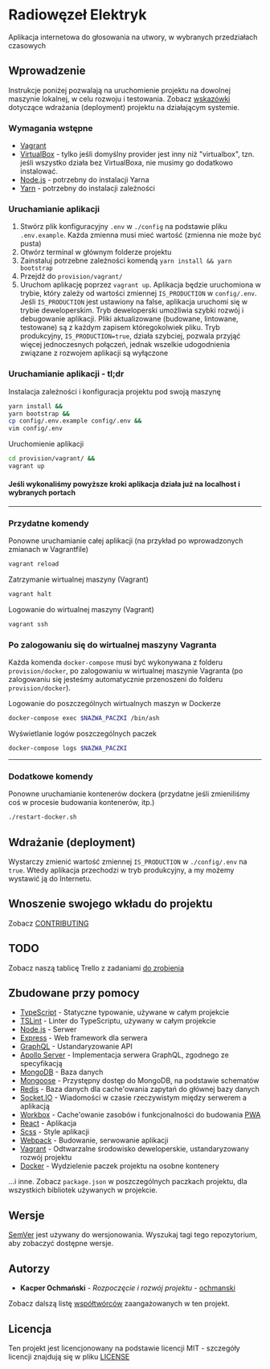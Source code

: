 # Radiowęzeł Elektryk

Aplikacja internetowa do głosowania na utwory, w wybranych przedziałach czasowych

## Wprowadzenie

Instrukcje poniżej pozwalają na uruchomienie projektu na dowolnej maszynie lokalnej, w celu rozwoju i testowania. Zobacz [wskazówki](#Wdrażanie-deployment) dotyczące wdrażania (deployment) projektu na działającym systemie.

### Wymagania wstępne

* [Vagrant](https://www.vagrantup.com/downloads.html)
* [VirtualBox](https://www.virtualbox.org/wiki/Downloads) - tylko jeśli domyślny provider jest inny niż "virtualbox", tzn. jeśli wszystko działa bez VirtualBoxa, nie musimy go dodatkowo instalować.
* [Node.js](https://nodejs.org/en/) - potrzebny do instalacji Yarna
* [Yarn](https://yarnpkg.com/lang/en/docs/install) - potrzebny do instalacji zależności

### Uruchamianie aplikacji

1. Stwórz plik konfiguracyjny `.env` w `./config` na podstawie pliku `.env.example`. Każda zmienna musi mieć wartość (zmienna nie może być pusta)
2. Otwórz terminal w głównym folderze projektu
3. Zainstaluj potrzebne zależności komendą `yarn install && yarn bootstrap`
4. Przejdź do `provision/vagrant/`
5. Uruchom aplikację poprzez `vagrant up`. Aplikacja będzie uruchomiona w trybie, który zależy od wartości zmiennej `IS_PRODUCTION` w `config/.env`. Jeśli `IS_PRODUCTION` jest ustawiony na false, aplikacja uruchomi się w trybie deweloperskim. Tryb deweloperski umożliwia szybki rozwój i debugowanie aplikacji. Pliki aktualizowane (budowane, lintowane, testowane) są z każdym zapisem któregokolwiek pliku. Tryb produkcyjny, `IS_PRODUCTION=true`, działa szybciej, pozwala przyjąć więcej jednoczesnych połączeń, jednak wszelkie udogodnienia związane z rozwojem aplikacji są wyłączone

### Uruchamianie aplikacji - tl;dr

Instalacja zależności i konfiguracja projektu pod swoją maszynę

```bash
yarn install &&
yarn bootstrap &&
cp config/.env.example config/.env &&
vim config/.env
```

Uruchomienie aplikacji

```bash
cd provision/vagrant/ &&
vagrant up
```

#### Jeśli wykonaliśmy powyższe kroki aplikacja działa już na localhost i wybranych portach

***

### Przydatne komendy

Ponowne uruchamianie całej aplikacji (na przykład po wprowadzonych zmianach w Vagrantfile)

```bash
vagrant reload
```

Zatrzymanie wirtualnej maszyny (Vagrant)

```bash
vagrant halt
```

Logowanie do wirtualnej maszyny (Vagrant)

```bash
vagrant ssh
```

### Po zalogowaniu się do wirtualnej maszyny Vagranta

Każda komenda `docker-compose` musi być wykonywana z folderu `provision/docker`, po zalogowaniu w wirtualnej maszynie Vagranta (po zalogowaniu się jesteśmy automatycznie przenoszeni do folderu `provision/docker`).

Logowanie do poszczególnych wirtualnych maszyn w Dockerze

```bash
docker-compose exec $NAZWA_PACZKI /bin/ash
```

Wyświetlanie logów poszczególnych paczek

```bash
docker-compose logs $NAZWA_PACZKI
```

***

### Dodatkowe komendy

Ponowne uruchamianie kontenerów dockera (przydatne jeśli zmieniliśmy coś w procesie budowania kontenerów, itp.)

```bash
./restart-docker.sh
```

## Wdrażanie (deployment)

Wystarczy zmienić wartość zmiennej `IS_PRODUCTION` w `./config/.env` na `true`. Wtedy aplikacja przechodzi w tryb produkcyjny, a my możemy wystawić ją do Internetu.

## Wnoszenie swojego wkładu do projektu

Zobacz [CONTRIBUTING](CONTRIBUTING.MD)

## TODO

Zobacz naszą tablicę Trello z zadaniami [do zrobienia](https://trello.com/b/Oxyvq01D/todo)

## Zbudowane przy pomocy

* [TypeScript](https://www.typescriptlang.org/) - Statyczne typowanie, używane w całym projekcie
* [TSLint](https://palantir.github.io/tslint/) - Linter do TypeScriptu, używany w całym projekcie
* [Node.js](https://nodejs.org/) - Serwer
* [Express](https://expressjs.com/) - Web framework dla serwera
* [GraphQL](https://graphql.org/) - Ustandaryzowanie API
* [Apollo Server](https://www.apollographql.com/docs/apollo-server/) - Implementacja serwera GraphQL, zgodnego ze specyfikacją
* [MongoDB](https://www.mongodb.com/) - Baza danych
* [Mongoose](https://mongoosejs.com/) - Przystępny dostęp do MongoDB, na podstawie schematów
* [Redis](https://redis.io/) - Baza danych dla cache'owania zapytań do głównej bazy danych
* [Socket.IO](https://socket.io/) - Wiadomości w czasie rzeczywistym między serwerem a aplikacją
* [Workbox](https://developers.google.com/web/tools/workbox/) - Cache'owanie zasobów i funkcjonalności do budowania [PWA](https://developers.google.com/web/progressive-web-apps/)
* [React](https://reactjs.org/) - Aplikacja
* [Scss](https://reactjs.org/) - Style aplikacji
* [Webpack](https://webpack.js.org/) - Budowanie, serwowanie aplikacji
* [Vagrant](https://www.vagrantup.com/) - Odtwarzalne środowisko deweloperskie, ustandaryzowany rozwój projektu
* [Docker](https://www.docker.com/) - Wydzielenie paczek projektu na osobne kontenery

...i inne. Zobacz `package.json` w poszczególnych paczkach projektu, dla wszystkich bibliotek używanych w projekcie.

## Wersje

[SemVer](http://semver.org/) jest używany do wersjonowania. Wyszukaj tagi tego repozytorium, aby zobaczyć dostępne wersje.

## Autorzy

* **Kacper Ochmański** - *Rozpoczęcie i rozwój projektu* - [ochmanski](https://github.com/ochmanski)

Zobacz dalszą listę [współtwórców](https://github.com/ochmanski/radiowezel-elektryk/contributors) zaangażowanych w ten projekt.

## Licencja

Ten projekt jest licencjonowany na podstawie licencji MIT - szczegóły licencji znajdują się w pliku [LICENSE](LICENSE)
